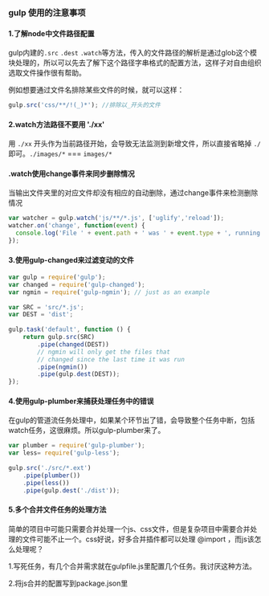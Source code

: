 ### gulp 使用的注意事项

#### 1.了解node中文件路径配置

gulp内建的`.src` `.dest` `.watch`等方法，传入的文件路径的解析是通过glob这个模块处理的，所以可以先去了解下这个路径字串格式的配置方法，这样子对自由组织选取文件操作很有帮助。

例如想要通过文件名排除某些文件的时候，就可以这样：

```javascript
gulp.src('css/**/!(_)*'); //排除以_开头的文件
```

####  2.watch方法路径不要用 './xx'

用 `./xx` 开头作为当前路径开始，会导致无法监测到新增文件，所以直接省略掉 `./` 即可。`./images/*` === `images/*`

#### .watch使用change事件来同步删除情况

当输出文件夹里的对应文件却没有相应的自动删除，通过change事件来检测删除情况

```javascript
var watcher = gulp.watch('js/**/*.js', ['uglify','reload']);
watcher.on('change', function(event) {
  console.log('File ' + event.path + ' was ' + event.type + ', running tasks...');
});
```

#### 3.使用gulp-changed来过滤变动的文件

```javascript
var gulp = require('gulp');
var changed = require('gulp-changed');
var ngmin = require('gulp-ngmin'); // just as an example 
 
var SRC = 'src/*.js';
var DEST = 'dist';
 
gulp.task('default', function () {
    return gulp.src(SRC)
        .pipe(changed(DEST))
        // ngmin will only get the files that 
        // changed since the last time it was run 
        .pipe(ngmin())
        .pipe(gulp.dest(DEST));
});
```


#### 4.使用gulp-plumber来捕获处理任务中的错误

在gulp的管道流任务处理中，如果某个环节出了错，会导致整个任务中断，包括watch任务，这很麻烦。所以gulp-plumber来了。

```javascript
var plumber = require('gulp-plumber');
var less= require('gulp-less');
 
gulp.src('./src/*.ext')
    .pipe(plumber())
    .pipe(less())
    .pipe(gulp.dest('./dist'));
```

#### 5.多个合并文件任务的处理方法

简单的项目中可能只需要合并处理一个js、css文件，但是复杂项目中需要合并处理的文件可能不止一个。css好说，好多合并插件都可以处理 @import ，而js该怎么处理呢？

1.写死任务，有几个合并需求就在gulpfile.js里配置几个任务。我讨厌这种方法。

2.将js合并的配置写到package.json里
